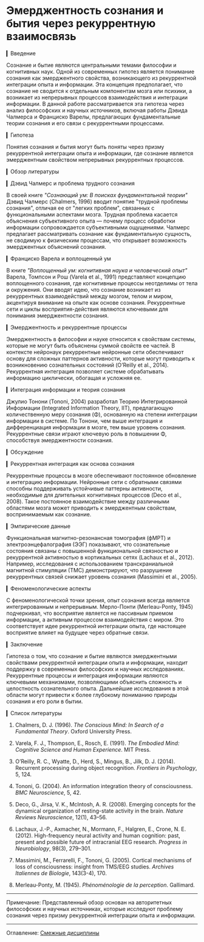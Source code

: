 # Эмерджентность сознания и бытия через рекуррентную взаимосвязь

▎Введение

Сознание и бытие являются центральными темами философии и когнитивных наук. Одной из современных гипотез является понимание сознания как эмерджентного свойства, возникающего из рекуррентной интеграции опыта и информации. Эта концепция предполагает, что сознание не сводится к отдельным компонентам мозга или психики, а возникает из непрерывных процессов взаимодействия и интеграции информации. В данной работе рассматривается эта гипотеза через анализ философских и научных источников, включая работы Дэвида Чалмерса и Франциско Варелы, предлагающих фундаментальные теории сознания и его связи с рекуррентными процессами.

▎Гипотеза

Понятия сознания и бытия могут быть поняты через призму рекуррентной интеграции опыта и информации, где сознание является эмерджентным свойством непрерывных рекуррентных процессов.

▎Обзор литературы

▎Дэвид Чалмерс и проблема трудного сознания

В своей книге *"Сознающий ум: В поисках фундаментальной теории"* Дэвид Чалмерс (Chalmers, 1996) вводит понятие "трудной проблемы сознания", отличая ее от "легких проблем", связанных с функциональными аспектами мозга. Трудная проблема касается объяснения субъективного опыта — почему процесс обработки информации сопровождается субъективными ощущениями. Чалмерс предлагает рассматривать сознание как фундаментальную сущность, не сводимую к физическим процессам, что открывает возможность эмерджентных объяснений сознания.

▎Франциско Варела и воплощенный ум

В книге *"Воплощенный ум: когнитивная наука и человеческий опыт"* Варела, Томпсон и Рош (Varela et al., 1991) представляют концепцию воплощенного сознания, где когнитивные процессы неотделимы от тела и окружения. Они вводят идею, что сознание возникает из рекуррентных взаимодействий между мозгом, телом и миром, акцентируя внимание на опыте как основе сознания. Рекуррентные сети и циклы восприятия-действия являются ключевыми для понимания эмерджентности сознания.

▎Эмерджентность и рекуррентные процессы

Эмерджентность в философии и науке относится к свойствам системы, которые не могут быть объяснены суммой свойств ее частей. В контексте нейронаук рекуррентные нейронные сети обеспечивают основу для сложных паттернов активности, которые могут приводить к возникновению сознательных состояний (O’Reilly et al., 2014). Рекуррентная интеграция позволяет системе обрабатывать информацию циклически, обогащая и усложняя ее.

▎Интеграция информации и теория сознания

Джулио Тонони (Tononi, 2004) разработал Теорию Интегрированной Информации (Integrated Information Theory, IIT), предлагающую количественную меру сознания (Φ), основанную на степени интеграции информации в системе. По Тонони, чем выше интеграция и дифференциация информации в мозге, тем выше уровень сознания. Рекуррентные связи играют ключевую роль в повышении Φ, способствуя эмерджентности сознания.

▎Обсуждение

▎Рекуррентная интеграция как основа сознания

Рекуррентные процессы в мозге обеспечивают постоянное обновление и интеграцию информации. Нейронные сети с обратными связями способны поддерживать устойчивые паттерны активности, необходимые для длительных когнитивных процессов (Deco et al., 2008). Такое постоянное взаимодействие между различными областями мозга может приводить к эмерджентным свойствам, воспринимаемым как сознание.

▎Эмпирические данные

Функциональная магнитно-резонансная томография (фМРТ) и электроэнцефалография (ЭЭГ) показывают, что сознательные состояния связаны с повышенной функциональной связностью и рекуррентной активностью в кортикальных сетях (Lachaux et al., 2012). Например, исследования с использованием транскраниальной магнитной стимуляции (ТМС) демонстрируют, что разрушение рекуррентных связей снижает уровень сознания (Massimini et al., 2005).

▎Феноменологические аспекты

С феноменологической точки зрения, опыт сознания всегда является интегрированным и непрерывным. Мерло-Понти (Merleau-Ponty, 1945) подчеркивал, что восприятие является не пассивным приемом информации, а активным процессом взаимодействия с миром. Это соответствует идее рекуррентной интеграции опыта, где настоящее восприятие влияет на будущее через обратные связи.

▎Заключение

Гипотеза о том, что сознание и бытие являются эмерджентными свойствами рекуррентной интеграции опыта и информации, находит поддержку в современных философских и научных исследованиях. Рекуррентные процессы и интеграция информации являются ключевыми механизмами, позволяющими объяснить сложность и целостность сознательного опыта. Дальнейшие исследования в этой области могут привести к более глубокому пониманию природы сознания и его роли в бытии.

▎Список литературы

1. Chalmers, D. J. (1996). *The Conscious Mind: In Search of a Fundamental Theory*. Oxford University Press.

2. Varela, F. J., Thompson, E.,  Rosch, E. (1991). *The Embodied Mind: Cognitive Science and Human Experience*. MIT Press.

3. O’Reilly, R. C., Wyatte, D., Herd, S., Mingus, B.,  Jilk, D. J. (2014). Recurrent processing during object recognition. *Frontiers in Psychology*, 5, 124.

4. Tononi, G. (2004). An information integration theory of consciousness. *BMC Neuroscience*, 5, 42.

5. Deco, G., Jirsa, V. K.,  McIntosh, A. R. (2008). Emerging concepts for the dynamical organization of resting-state activity in the brain. *Nature Reviews Neuroscience*, 12(1), 43–56.

6. Lachaux, J.-P., Axmacher, N., Mormann, F., Halgren, E.,  Crone, N. E. (2012). High-frequency neural activity and human cognition: past, present and possible future of intracranial EEG research. *Progress in Neurobiology*, 98(3), 279–301.

7. Massimini, M., Ferrarelli, F.,  Tononi, G. (2005). Cortical mechanisms of loss of consciousness: insight from TMS/EEG studies. *Archives Italiennes de Biologie*, 143(3-4), 170.

8. Merleau-Ponty, M. (1945). *Phénoménologie de la perception*. Gallimard.

---

Примечание: Представленный обзор основан на авторитетных философских и научных источниках, которые исследуют проблему сознания через призму рекуррентной интеграции опыта и информации.

---

Оглавление: [Смежные дисциплины](/sciences.md)
